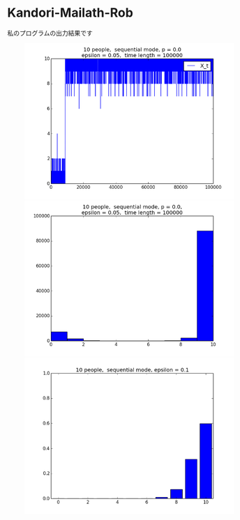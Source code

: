 Kandori-Mailath-Rob
==============
私のプログラムの出力結果です

<img src="plot.png" alt=" transition" width="480" hspace="40"/>
<img src="histogram.png" alt="histogram" width="480" hspace="40"/>
<img src="equilibrium.png" alt="histogram" width="480" hspace="40"/>
